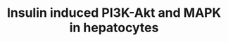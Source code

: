 ---
annotations:
- id: PW:0000143
  parent: regulatory pathway
  type: Pathway Ontology
  value: insulin signaling pathway
- id: CL:0000182
  parent: native cell
  type: Cell Type Ontology
  value: hepatocyte
authors:
- Susan
description: Insulin-induced P13K-Akt and MAPK network in hepatocytes. Pathway is
  adapted from Figure 5 in the publication by Zhang et al (2017) in the Journal of
  Proteome Research
last-edited: 2018-03-19
organisms:
- Rattus norvegicus
redirect_from:
- /index.php/Pathway:WP4229
- /instance/WP4229
- /instance/WP4229_r96564
revision: r96564
schema-jsonld:
- '@context': https://schema.org/
  '@id': https://wikipathways.github.io/pathways/WP4229.html
  '@type': Dataset
  creator:
    '@type': Organization
    name: WikiPathways
  description: Insulin-induced P13K-Akt and MAPK network in hepatocytes. Pathway is
    adapted from Figure 5 in the publication by Zhang et al (2017) in the Journal
    of Proteome Research
  keywords:
  - 4eBP
  - Acly
  - Akt
  - Akt1s1
  - BAD
  - ERK
  - Eif4e
  - FoxK1
  - Foxo1
  - GRB2
  - Grb10
  - Gsk3
  - Gys1
  - Gys2
  - IRS1
  - IRS2
  - Insulin-1
  - LARP1
  - MEK
  - Ndrg1
  - Pfkfb2
  - Pi3K
  - RAF
  - RAS
  - RSK1
  - Raptor
  - Rheb
  - Rps6
  - S6K
  - SHC-1
  - SOS1
  - TSC1
  - TSC2
  - mLST8
  - mTOR
  license: CC0
  name: Insulin induced PI3K-Akt and MAPK in hepatocytes
seo: CreativeWork
title: Insulin induced PI3K-Akt and MAPK in hepatocytes
wpid: WP4229
---